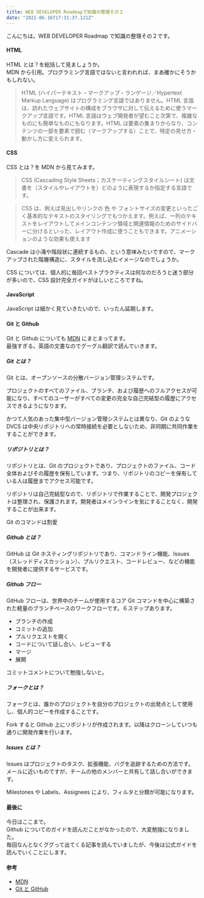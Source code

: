 ```yaml
---
title: WEB DEVELOPER Roadmapで知識の整理その２
date: "2021-06-16T17:31:37.121Z"
---
```


こんにちは。WEB DEVELOPER Roadmap で知識の整理その２です。

#### HTML

HTML とは？を総括して見ましょうか。  
MDN から引用。プログラミング言語ではないと言われれば、まあ確かにそうかもしれない。

> HTML (ハイパーテキスト・マークアップ・ランゲージ／Hypertext Markup Language) はプログラミング言語ではありません。HTML 言語は、訪れたウェブサイトの構成をブラウザに対して伝えるために使うマークアップ言語です。HTML 言語はウェブ開発者が望むこと次第で、複雑なものにも簡単なものにもなります。HTML は要素の集まりからなり、コンテンツの一部を要素で囲む（マークアップする）ことで、特定の見せ方・動かし方に変えられます。

#### CSS

CSS とは？を MDN から見てみます。

> CSS (Cascading Style Sheets；カスケーティングスタイルシート) は文書を（スタイルやレイアウトを）どのように表現するか指定する言語です。

> CSS は、例えば見出しやリンクの 色 や フォントサイズの変更といったごく基本的なテキストのスタイリングでもつかえます。例えば、一列のテキストをレイアウトしてメインコンテンツ領域と関連情報のためのサイドバーに分けるといった、レイアウト作成に使うこともできます。アニメーションのような効果も使えます

Cascade は小滝や階段状に連続するもの、という意味みたいですので、マークアップされた階層構造に、スタイルを流し込むイメージなのでしょうか。

CSS については、個人的に毎回ベストプラクティスは何なのだろうと迷う部分が多いので、CSS 設計完全ガイドがほしいところですね。

#### JavaScript

JavaScript は細かく見ていきたいので、いったん延期します。

#### Git と Github

Git と Github についても [MDN](https://developer.mozilla.org/ja/docs/Learn/Tools_and_testing/GitHub) にまとまってます。  
最強すぎる。英語の文書なのでグーグル翻訳で読んでいきます。

##### Git とは？

Git とは、オープンソースの分散バージョン管理システムです。

プロジェクトのすべてのファイル、ブランチ、および履歴へのフルアクセスが可能になり、すべてのユーザーがすべての変更の完全な自己完結型の履歴にアクセスできるようになります。

かつて人気のあった集中型バージョン管理システムとは異なり、Git のような DVCS は中央リポジトリへの常時接続を必要としないため、非同期に共同作業をすることができます。

##### リポジトリとは？

リポジトリとは、Git のプロジェクトであり、プロジェクトのファイル、コード全体およびその履歴を保有しています。つまり、リポジトリのコピーを保有している人は履歴までアクセス可能です。

リポジトリは自己完結型なので、リポジトリで作業することで、開発プロジェクトは整理され、保護されます。開発者はメインラインを気にすることなく、開発することが出来ます。

Git のコマンドは割愛

##### Github とは？

GitHub は Git ホスティングリポジトリであり、コマンドライン機能、Issues（スレッドディスカッション）、プルリクエスト、コードレビュー、などの機能を開発者に提供するサービスです。

##### Github フロー

GitHub フローは、世界中のチームが使用するコア Git コマンドを中心に構築された軽量のブランチベースのワークフローです。６ステップあります。

- ブランチの作成
- コミットの追加
- プルリクエストを開く
- コードについて話し合い、レビューする
- マージ
- 展開

コミットコメントについて勉強しないと。

##### フォークとは？

フォークとは、誰かのプロジェクトを自分のプロジェクトの出発点として使用し、個人的コピーを作成することです。

Fork すると Github 上にリポジトリが作成されます。以降はクローンしていつも通りに開発作業を行います。

##### Issues とは？

Issues はプロジェクトのタスク、拡張機能、バグを追跡するための方法です。メールに近いものですが、チームの他のメンバーと共有して話し合いができます。

Milestones や Labels、Assignees により、フィルタと分類が可能になります。

#### 最後に

今日はここまで。  
Github についてのガイドを読んだことがなかったので、大変勉強になりました。  
毎回なんとなくググって出てくる記事を読んでいましたが、今後は公式ガイドを読んでいくことにします。

#### 参考

- [MDN](https://developer.mozilla.org/ja/)
- [Git と GitHub](https://developer.mozilla.org/ja/docs/Learn/Tools_and_testing/GitHub)
